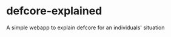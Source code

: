 defcore-explained
=================

A simple webapp to explain defcore for an individuals' situation
